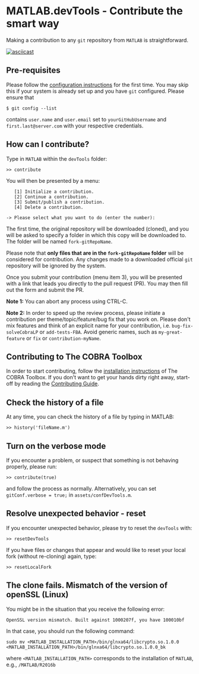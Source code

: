 # MATLAB.devTools - Contribute the smart way

Making a contribution to any `git` repository from `MATLAB` is straightforward.

[![asciicast](https://asciinema.org/a/e4n0qtwmip3xfsyod97e7i16l.png)](https://asciinema.org/a/e4n0qtwmip3xfsyod97e7i16l)

## Pre-requisites

Please follow the [configuration instructions](PREREQUISITES.md) for the first time. You may skip this if your system is already set up and you have `git` configured. Please ensure that
```
$ git config --list
```
contains `user.name` and `user.email` set to `yourGitHubUsername` and `first.last@server.com` with your respective credentials.

## How can I contribute?

Type in `MATLAB` within the `devTools` folder:
```
>> contribute
```

You will then be presented by a menu:
```
   [1] Initialize a contribution.
   [2] Continue a contribution.
   [3] Submit/publish a contribution.
   [4] Delete a contribution.

-> Please select what you want to do (enter the number):
```

The first time, the original repository will be downloaded (cloned), and you will be asked to specify a folder in which this copy will be downloaded to. The folder will be named `fork-gitRepoName`.

Please note that **only files that are in the `fork-gitRepoName` folder** will be considered for contribution. Any changes made to a downloaded official `git` repository will be ignored by the system.

Once you submit your contribution (menu item 3), you will be presented with a link that leads you directly to the pull request (PR). You may then fill out the form and submit the PR.

**Note 1:** You can abort any process using CTRL-C.

**Note 2:** In order to speed up the review process, please initiate a contribution per theme/topic/feature/bug fix that you work on. Please don't mix features and think of an explicit name for your contribution, i.e. `bug-fix-solveCobraLP` or `add-tests-FBA`. Avoid generic names, such as `my-great-feature` or `fix` or `contribution-myName`.

## Contributing to The COBRA Toolbox

In order to start contributing, follow the [installation instructions](https://github.com/opencobra/cobratoolbox/blob/master/README.md) of The COBRA Toolbox. If you don't want to get your hands dirty right away, start-off by reading the [Contributing Guide](https://github.com/opencobra/cobratoolbox/blob/master/.github/CONTRIBUTING.md).

## Check the history of a file

At any time, you can check the history of a file by typing in MATLAB:
```
>> history('fileName.m')
```

## Turn on the verbose mode

If you encounter a problem, or suspect that something is not behaving properly, please run:
```
>> contribute(true)
```
and follow the process as normally. Alternatively, you can set `gitConf.verbose = true;` in `assets/confDevTools.m`.

## Resolve unexpected behavior - reset

If you encounter unexpected behavior, please try to reset the `devTools` with:
```
>> resetDevTools
```

If you have files or changes that appear and would like to reset your local fork (without re-cloning) again, type:
```
>> resetLocalFork
```

## The clone fails. Mismatch of the version of openSSL (Linux)

You might be in the situation that you receive the following error:
````
OpenSSL version mismatch. Built against 1000207f, you have 100010bf
````
In that case, you should run the following command:
````
sudo mv <MATLAB_INSTALLATION_PATH>/bin/glnxa64/libcrypto.so.1.0.0 <MATLAB_INSTALLATION_PATH>/bin/glnxa64/libcrypto.so.1.0.0_bk
````
where `<MATLAB_INSTALLATION_PATH>` corresponds to the installation of `MATLAB`, e.g., `/MATLAB/R2016b`
